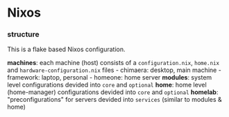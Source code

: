 # Nixos
### structure
This is a flake based Nixos configuration.

**machines**: each machine (host) consists of a `configuration.nix`, `home.nix` and `hardware-configuration.nix` files
    - chimaera: desktop, main machine
    - framework: laptop, personal 
    - homeone: home server
**modules**: system level configurations devided into `core` and `optional`
**home**: home level (home-manager) configurations devided into `core` and `optional`
**homelab**: "preconfigurations" for servers devided into `services` (similar to modules & home)

